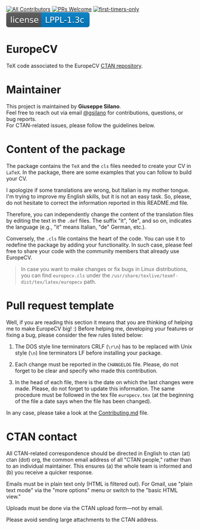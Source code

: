 [![All Contributors](https://img.shields.io/badge/all_contributors-28-orange.svg?style=flat-square)](#contributors)
[![PRs Welcome](https://img.shields.io/badge/PRs-welcome-brightgreen.svg?style=flat-square)](https://docs.github.com/en/pull-requests/collaborating-with-pull-requests/proposing-changes-to-your-work-with-pull-requests/creating-a-pull-request)
[![first-timers-only](https://img.shields.io/badge/first--timers--only-friendly-blue.svg?style=flat-square)](https://www.firsttimersonly.com/)
[![License](assets/lppl-1.3c.svg)](https://spdx.org/licenses/LPPL-1.3c.html)

# EuropeCV

TeX code associated to the EuropeCV [CTAN repository](https://ctan.org/pkg/europecv).

# Maintainer

This project is maintained by **Giuseppe Silano**.  
Feel free to reach out via email [@gsilano](https://giuseppesilano.net/index.html) for contributions, questions, or bug reports.  
For CTAN-related issues, please follow the guidelines below.

# Content of the package

The package contains the ```TeX``` and the ```cls``` files needed to create your CV in ```LaTeX```. In the package, there are some examples that you can follow to build your CV.

I apologize if some translations are wrong, but Italian is my mother tongue. I'm trying to improve my English skills, but it is not an easy task. So, please, do not hesitate to correct the information reported in this README.md file.

Therefore, you can independently change the content of the translation files by editing the text in the ```.def``` files. The suffix "it", "de", and so on, indicates the language (e.g., "it" means Italian, "de" German, etc.).

Conversely, the ```.cls``` file contains the heart of the code. You can use it to redefine the package by adding your functionality. In such case, please feel free to share your code with the community members that already use EuropeCV.

> In case you want to make changes or fix bugs in Linux distributions, you can find `europecv.cls` under the `/usr/share/texlive/texmf-dist/tex/latex/europecv` path.

# Pull request template

Well, if you are reading this section it means that you are thinking of helping me to make EuropeCV big! :) Before helping me, developing your features or fixing a bug, please consider the few rules listed below:

1. The DOS style line terminators CRLF (```\r\n```) has to be replaced with Unix style (```\n```) line terminators LF before installing your package.

2. Each change must be reported in the ```CHANGELOG``` file. Please, do not forget to be clear and specify who made this contribution.

3. In the head of each file, there is the date on which the last changes were made. Please, do not forget to update this information. The same procedure must be followed in the tex file ```europecv.tex``` (at the beginning of the file a date says when the file has been changed).

In any case, please take a look at the [Contributing.md](https://github.com/gsilano/EuropeCV/blob/master/CONTRIBUTING.md) file.

# CTAN contact

All CTAN-related correspondence should be directed in English to ctan (at) ctan (dot) org, the common email address of all "CTAN people," rather than to an individual maintainer. This ensures (a) the whole team is informed and (b) you receive a quicker response.

Emails must be in plain text only (HTML is filtered out). For Gmail, use "plain text mode" via the "more options" menu or switch to the "basic HTML view."

Uploads must be done via the CTAN upload form—not by email.

Please avoid sending large attachments to the CTAN address.

